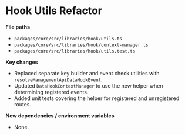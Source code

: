 # Hook Utils Refactor

**File paths**
- `packages/core/src/libraries/hook/utils.ts`
- `packages/core/src/libraries/hook/context-manager.ts`
- `packages/core/src/libraries/hook/utils.test.ts`

**Key changes**
- Replaced separate key builder and event check utilities with `resolveManagementApiDataHookEvent`.
- Updated `DataHookContextManager` to use the new helper when determining registered events.
- Added unit tests covering the helper for registered and unregistered routes.

**New dependencies / environment variables**
- None.
